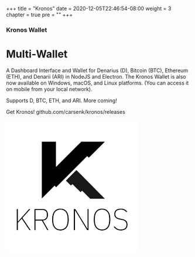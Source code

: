 +++
title = "Kronos"
date = 2020-12-05T22:46:54-08:00
weight = 3
chapter = true
pre = "<b></b>"
+++

### Kronos Wallet

# Multi-Wallet

A Dashboard Interface and Wallet for Denarius (D), Bitcoin (BTC), Ethereum (ETH), and Denarii (ARI) in NodeJS and Electron. The Kronos Wallet is also now available on Windows, macOS, and Linux platforms. (You can access it on mobile from your local network).  

Supports D, BTC, ETH, and ARI. More coming!  

Get Kronos! github.com/carsenk/kronos/releases  

![kronos logo](kronos-logo.png)
